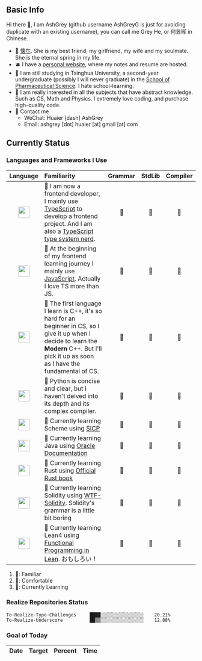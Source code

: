 ## Basic Info

Hi there 🥝, I am AshGrey (github username AshGreyG is just for avoiding 
duplicate with an existing username), you can call me Grey He, or 何昱晖 in Chinese.
+ 🍊 [懐尓](https://github.com/huaier007). She is my best friend, my girlfriend, 
  my wife and my soulmate. She is the eternal spring in my life.
+ 🫐 I have a [personal website](https://www.huaier-ashgrey.top), where my notes 
  and resume are hosted.
+ 🌽 I am still studying in Tsinghua University, a second-year undergraduate 
  (possibly I will never graduate) in the 
  [School of Pharmaceutical Science](https://www.sps.tsinghua.edu.cn/spsen/). 
  I hate school-learning.
+ 🥦 I am really interested in all the subjects that have abstract knowledge. Such 
  as CS, Math and Physics. I extremely love coding, and purchase high-quality code.
+ 🥑 Contact me
  + WeChat: Huaier [dash] AshGrey
  + Email: ashgrey [dot] huaier [at] gmail [at] com

## Currently Status

### Languages and Frameworks I Use

|                                       Language                                       | Familiarity                                                                                                                                                                                                                                                          | Grammar | StdLib | Compiler |
| :----------------------------------------------------------------------------------: | :------------------------------------------------------------------------------------------------------------------------------------------------------------------------------------------------------------------------------------------------------------------- | :-----: | :----: | :------: |
| <img src="https://assets.exercism.org/tracks/typescript.svg" width="30" height="30"> | 🦄 I am now a frontend developer, I mainly use [TypeScript](https://github.com/AshGreyG/To-Learn-By-Books/tree/main/CS/Language/TypeScript) to develop a frontend project. And I am also a [TypeScript type system nerd](https://github.com/AshGreyG/Algorithm-TsTs). |    🍊    |   🍊    |    🔲     |
| <img src="https://assets.exercism.org/tracks/javascript.svg" width="30" height="30"> | 🦄 At the beginning of my frontend learning journey I mainly use [JavaScript](https://github.com/AshGreyG/To-Learn-By-Books/tree/main/CS/Language/JavaScript). Actually I love TS more than JS.                                                                       |    🍊    |   🍊    |    🔲     |
|    <img src="https://assets.exercism.org/tracks/cpp.svg" width="30" height="30">     | 🫎 The first language I learn is C++, it's so hard for an beginner in CS, so I give it up when I decide to learn the **Modern** C++. But I'll pick it up as soon as I have the fundamental of CS.                                                                     |    🍊    |   🍊    |    🔲     |
|   <img src="https://assets.exercism.org/tracks/python.svg" width="30" height="30">   | 🫎 Python is concise and clear, but I haven't delved into its depth and its complex compiler.                                                                                                                                                                         |    🍊    |   🍊    |    🔲     |
|   <img src="https://assets.exercism.org/tracks/scheme.svg" width="30" height="30">   | 🐑 Currently learning Scheme using [SICP](https://github.com/AshGreyG/To-Learn-By-Books/tree/main/CS/Algorithm/SICP)                                                                                                                                                  |    🍊    |   🔲    |    🔲     |
|    <img src="https://assets.exercism.org/tracks/java.svg" width="30" height="30">    | 🐑 Currently learning Java using [Oracle Documentation](https://github.com/AshGreyG/To-Learn-By-Books/tree/main/CS/Language/Java)                                                                                                                                     |    🍊    |   🔲    |    🔲     |
|    <img src="https://assets.exercism.org/tracks/rust.svg" width="30" height="30">    | 🐑 Currently learning Rust using [Official Rust book](https://github.com/AshGreyG/To-Learn-By-Books/tree/main/CS/Language/Rust/Rust-Lang)                                                                                                                             |    🍊    |   🔲    |    🔲     |
|  <img src="https://assets.exercism.org/tracks/solidity.svg" width="30" height="30">  | 🐑 Currently learning Solidity using [WTF-Solidity](https://github.com/AshGreyG/To-Learn-By-Books/tree/main/CS/Language/Solidity). Solidity's grammar is a little bit boring                                                                                          |    🍊    |   🔲    |    🔲     |
|    <img src="https://lean-lang.org/static/lean_logo.svg" width="30" height="30" >    | 🐑 Currently learning Lean4 using [Functional Programming in Lean](https://github.com/AshGreyG/To-Learn-By-Books/tree/main/CS/Language/Lean4). おもしろい！                                                                                                           |    🍊    |   🔲    |    🔲     |

1. 🦄: Familiar
2. 🫎: Comfortable
3. 🐑: Currently Learning


### Realize Repositories Status

<!-- Begin Realize Status -->
``` plaintext
To-Realize-Type-Challenges     ████░░░░░░░░░░░░░░░░    20.21%
To-Realize-Underscore          ██▒▒░░░░░░░░░░░░░░░░    12.88%
```
<!-- End Realize Status -->

### Goal of Today

<!-- Begin Goal of Today -->
|    Date    | Target                                               | Percent |  Time   |
| :--------: | :--------------------------------------------------- | :-----: | :-----: |

